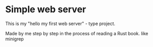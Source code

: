 # Simple web server
This is my "hello my first web server" - type project. 

Made by me step by step in the process of reading a Rust book. like minigrep
